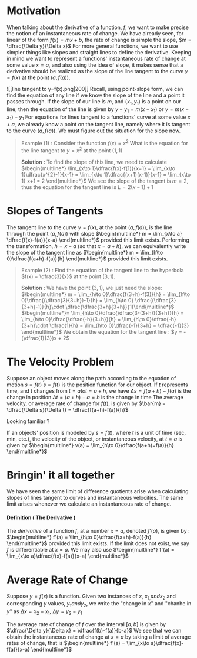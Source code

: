 # Motivation
When talking about the derivative of a function, $f$, we want to make precise the notion of an instantaneous rate of change.
We have already seen, for linear of the form $f(x) = mx + b$, the rate of change is simple the slope, $m = \dfrac{\Delta y}{\Delta x}$
For more general functions, we want to use simpler things like slopes and straight lines to define the derivative.
Keeping in mind we want to represent a functions' instantaneous rate of change at some value $x = a$, and also using the idea of slope, it makes sense that a derivative should be realized as the slope of the line tangent to the curve $y =f(x)$ at the point $(a, f(a))$.

![[line tangent to y=f(x).png|200]]
Recall, using point-slope form, we can find the equation of any line if we know the slope of the line and a point it passes through.
If the slope of our line is $m$, and $(x_{1}, y_{1})$ is a point on our line, then the equation of the line is given by $y - y_{1} = m(x - x_{1})$ or $y = m(x - x_{1}) + y_{1}$
For equations for lines tangent to a functions' curve at some value $x+a$, we already know a point on the tangent line, namely where it is tangent to the curve $(a, f(a))$.
We must figure out the situation for the slope now.

>Example (1) :
>Consider the function $f(x) = x^{2}$
>What is the equation for the line tangent to $y=x^{2}$ at the point $(1, 1)$
>
>**Solution :**
>To find the slope of this line, we need to calculate
>$\begin{multline*} \lim_{x\to 1}\dfrac{f(x)-f(1)}{x=1} = \lim_{x\to 1}\dfrac{x^{2}-1}{x-1} = \lim_{x\to 1}\dfrac{(x+1)(x-1)}{x-1} = \lim_{x\to 1} x+1 = 2 \end{multline*}$
>We see the slope of the tangent is $m = 2$, thus the equation for the tangent line is 
>$L = 2(x - 1)+1$

# Slopes of Tangents 
The tangent line to the curve $y = f(x)$, at the point $(a, f(a))$, is the line through the point $(a, f(a))$ with slope $\begin{multline*} m = \lim_{x\to a} \dfrac{f(x)-f(a)}{x-a} \end{multline*}$
provided this limit exists.
Performing the transformation, $h = x - a$ (so that $x = a + h$), we can equivalently write the slope of the tangent line as $\begin{multline*} m = \lim_{h\to 0}\dfrac{f(a+h)-f(a)}{h} \end{multline*}$
provided this limit exists. 

>Example (2) :
>Find the equation of the tangent line to the hyperbola $f(x) = \dfrac{3}{x}$ at the point $(3, 1)$.
>
>**Solution :**
>We have the point $(3, 1)$, we just need the slope:
>$\begin{multline*} m = \lim_{h\to 0}\dfrac{f(3+h)-f(3)}{h} = \lim_{h\to 0}\dfrac{(\dfrac{3}{3+h})-1}{h} = \lim_{h\to 0} \dfrac{(\dfrac{3}{3+h}-1)}{h}\cdot \dfrac{\dfrac{3+h}{3+h}}{1}\end{multline*}$ 
>$\begin{multline*}= \lim_{h\to 0}\dfrac{\dfrac{3-(3+h)}{3+h}}{h} = \lim_{h\to 0}\dfrac{\dfrac{-h}{3+h}}{h} = \lim_{h\to 0}\dfrac{-h}{3+h}\cdot \dfrac{1}{h} = \lim_{h\to 0}\dfrac{-1}{3+h} = \dfrac{-1}{3} \end{multline*}$
>We obtain the equation for the tangent line :
>$y = -(\dfrac{1}{3})x + 2$

# The Velocity Problem 
Suppose an object moves along the path according to the equation of motion $s = f(t)$
$s = f(t)$ is the position function for our object. If $t$ represents time, and $t$ changes from $t = a to t = a + h$, we have 
$\Delta s = f(a+h)-f(a)$ is the change in position
$\Delta t = (a+h)-a = h$ is the change in time 
The average velocity, or average rate of change for $f(t)$, is given by 
$\bar{m} = \dfrac{\Delta s}{\Delta t} = \dfrac{f(a+h)-f(a)}{h}$

Looking familiar ?

If an objects' position is modeled by $s = f(t)$, where $t$ is a unit of time (sec, min, etc.), the velocity of the object, or instantaneous velocity, at $t = a$ is given by 
$\begin{multline*} v(a) = \lim_{h\to 0}\dfrac{f(a+h)=f(a)}{h} \end{multline*}$

# Bringin' it all together 
We have seen the same limit of difference quotients arise when calculating slopes of lines tangent to curves and instantaneous velocities.
The same limit arises whenever we calculate an instantaneous rate of change. 
#### Definition ( The Derivative )
The _derivative_ of a function $f$, at a number $x = a$, denoted $f'(a)$, is given by :
$\begin{multline*} f'(a) = \lim_{h\to 0}\dfrac{f(a+h)-f(a)}{h} \end{multline*}$
provided this limit exists. If the limit does not exist, we say $f$ is differentiable at $x = a$. We may also use 
$\begin{multline*} f'(a) = \lim_{x\to a}\dfrac{f(x)-f(a)}{x-a} \end{multline*}$

# Average Rate of Change 
Suppose $y=f(x)$ is a function.
Given two instances of $x$, $x_{1,} and x_{2}$ and corresponding $y$ values, $y_{1} and y_{2}$, we write the "change in $x$" and "chanhe in $y$" as
$\Delta x = x_{2} - x_{1}$, $\Delta y = y_{2} - y_{1}$

The average rate of change of $f$ over the interval $[a, b]$ is given by 
$\dfrac{\Delta y}{\Delta x} = \dfrac{f(b)-f(a)}{b-a}$
We see that we can obtain the instantaneous rate of change at $x=a$ by taking a limit of average rates of change, that is 
$\begin{multline*} f'(a) = \lim_{x\to a}\dfrac{f(x)-f(a)}{x-a} \end{multline*}$